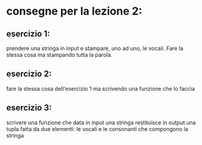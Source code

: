 # consegne per la lezione 2:

## esercizio 1: 
prendere una stringa in input e stampare, uno ad uno, le vocali.
Fare la stessa cosa ma stampando tutta la parola.

## esercizio 2:
fare la stessa cosa dell'esercizio 1 ma scrivendo una funzione che lo faccia

## esercizio 3:
scrivere una funzione che data in input una stringa restituisce in output una tupla fatta da due elementi: le vocali e le consonanti che compongono la stringa
